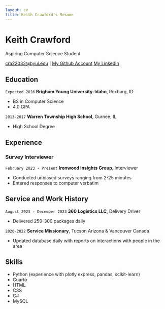 ```yaml
---
layout: cv
title: Keith Crawford's Resume
---
```

# Keith Crawford
Aspiring Computer Science Student

<div id="webaddress">
<a href="cra22033@byui.edu">cra22033@byui.edu</a>
| <a href="https://github.com/crawfordk99">My Github Account</a>
  <a href="https://www.linkedin.com/in/kcjr3">My LinkedIn</a>
</div>

<!-- https://www.monique.tech/the-art-of-markdown -->


## Education

`Expected 2026`
__Brigham Young University-Idaho__, Rexburg, ID

- BS in Computer Science 
- 4.0 GPA

`2013-2017`
__Warren Township High School__, Gurnee, IL

- High School Degree


## Experience

### Survey Interviewer

`February 2023 - Present`
__Ironwood Insights Group__, Interviewer

- Conducted unbiased surveys ranging from 2-25 minutes
- Entered responses to computer verbatim

## Service and Work History

`August 2023 - December 2023`
__360 Logistics LLC__, Delivery Driver

- Delivered 250-300 packages daily

`2020-2022`
__Service Missionary__, Tucson Arizona & Vancouver Canada

- Updated database daily with reports on interactions with people in the area

## Skills

- Python (experience with plotly express, pandas, scikit-learn)
- Cuarto
- HTML
- CSS
- C#
- MySQL


<!-- ### Footer

Last updated: May 2013 -->

